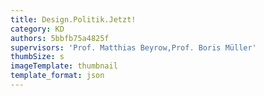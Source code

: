 ```yaml
---
title: Design.Politik.Jetzt!
category: KD
authors: 5bbfb75a4825f
supervisors: 'Prof. Matthias Beyrow,Prof. Boris Müller'
thumbSize: s
imageTemplate: thumbnail
template_format: json
---
```


